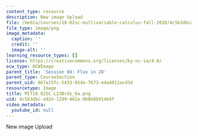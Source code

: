 ```yaml
---
content_type: resource
description: New image Upload
file: /media/courses/18-02sc-multivariable-calculus-fall-2010/4c5b3dbca92e12d94b2a9b8b8b914b8f_MIT18_02SC_L23Brds_6a.png
file_type: image/png
image_metadata:
  caption: ''
  credit: ''
  image-alt: ''
learning_resource_types: []
license: https://creativecommons.org/licenses/by-nc-sa/4.0/
ocw_type: OCWImage
parent_title: 'Session 69: Flux in 2D'
parent_type: CourseSection
parent_uid: 667a15fc-5433-85da-7673-e4a4912acd3d
resourcetype: Image
title: MIT18_02SC_L23Brds_6a.png
uid: 4c5b3dbc-a92e-12d9-4b2a-9b8b8b914b8f
video_metadata:
  youtube_id: null
---
```

New image Upload